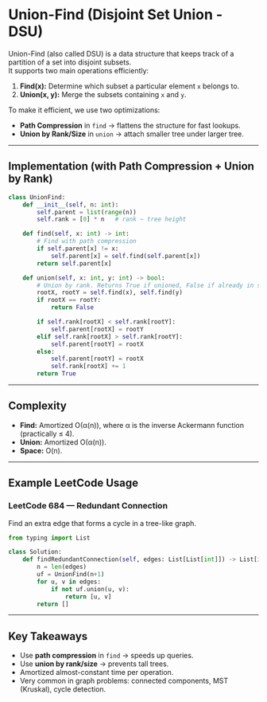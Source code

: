 # Union-Find (Disjoint Set Union - DSU)

Union-Find (also called DSU) is a data structure that keeps track of a partition of a set into disjoint subsets.  
It supports two main operations efficiently:

1. **Find(x):** Determine which subset a particular element `x` belongs to.  
2. **Union(x, y):** Merge the subsets containing `x` and `y`.

To make it efficient, we use two optimizations:
- **Path Compression** in `find` → flattens the structure for fast lookups.  
- **Union by Rank/Size** in `union` → attach smaller tree under larger tree.

---

## Implementation (with Path Compression + Union by Rank)

```python
class UnionFind:
    def __init__(self, n: int):
        self.parent = list(range(n))
        self.rank = [0] * n   # rank ~ tree height

    def find(self, x: int) -> int:
        # Find with path compression
        if self.parent[x] != x:
            self.parent[x] = self.find(self.parent[x])
        return self.parent[x]

    def union(self, x: int, y: int) -> bool:
        # Union by rank. Returns True if unioned, False if already in same set.
        rootX, rootY = self.find(x), self.find(y)
        if rootX == rootY:
            return False

        if self.rank[rootX] < self.rank[rootY]:
            self.parent[rootX] = rootY
        elif self.rank[rootX] > self.rank[rootY]:
            self.parent[rootY] = rootX
        else:
            self.parent[rootY] = rootX
            self.rank[rootX] += 1
        return True
```

---

## Complexity
- **Find:** Amortized O(α(n)), where α is the inverse Ackermann function (practically ≤ 4).  
- **Union:** Amortized O(α(n)).  
- **Space:** O(n).

---

## Example LeetCode Usage

### LeetCode 684 — Redundant Connection
Find an extra edge that forms a cycle in a tree-like graph.

```python
from typing import List

class Solution:
    def findRedundantConnection(self, edges: List[List[int]]) -> List[int]:
        n = len(edges)
        uf = UnionFind(n+1)
        for u, v in edges:
            if not uf.union(u, v):
                return [u, v]
        return []
```

---

## Key Takeaways
- Use **path compression** in `find` → speeds up queries.  
- Use **union by rank/size** → prevents tall trees.  
- Amortized almost-constant time per operation.  
- Very common in graph problems: connected components, MST (Kruskal), cycle detection.
